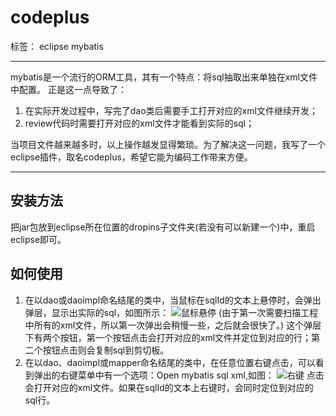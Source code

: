 # codeplus

标签： eclipse mybatis

***
mybatis是一个流行的ORM工具，其有一个特点：将sql抽取出来单独在xml文件中配置。 正是这一点导致了：
1. 在实际开发过程中，写完了dao类后需要手工打开对应的xml文件继续开发；
2. review代码时需要打开对应的xml文件才能看到实际的sql；

当项目文件越来越多时，以上操作越发显得繁琐。为了解决这一问题，我写了一个eclipse插件，取名codeplus，希望它能为编码工作带来方便。
***
## 安装方法
把jar包放到eclipse所在位置的dropins子文件夹(若没有可以新建一个)中，重启eclipse即可。
## 如何使用
1. 在以dao或daoimpl命名结尾的类中，当鼠标在sqlId的文本上悬停时，会弹出弹层，显示出实际的sql，如图所示：
![鼠标悬停](https://raw.githubusercontent.com/huangice/images/master/screenshots/codeplus-hover.png)
(由于第一次需要扫描工程中所有的xml文件，所以第一次弹出会稍慢一些，之后就会很快了。)
这个弹层下有两个按钮，第一个按钮点击会打开对应的xml文件并定位到对应的行；第二个按钮点击则会复制sql到剪切板。
2. 在以dao、daoimpl或mapper命名结尾的类中，在任意位置右键点击，可以看到弹出的右键菜单中有一个选项：Open mybatis sql xml,如图：
![右键](https://raw.githubusercontent.com/huangice/images/master/screenshots/codeplus-menu.png)
点击会打开对应的xml文件。如果在sqlId的文本上右键时，会同时定位到对应的sql行。
  